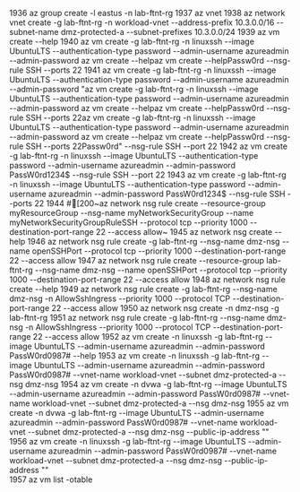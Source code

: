  1936  az group create -l eastus -n lab-ftnt-rg
 1937  az vnet
 1938  az network vnet create -g lab-ftnt-rg -n workload-vnet --address-prefix 10.3.0.0/16 --subnet-name dmz-protected-a --subnet-prefixes 10.3.0.0/24
 1939  az vm create --help
 1940  az vm create -g lab-ftnt-rg -n linuxssh --image UbuntuLTS --authentication-type password --admin-username azureadmin --admin-password az vm create --helpaz vm create --helpPassw0rd --nsg-rule SSH --ports 22
 1941  az vm create -g lab-ftnt-rg -n linuxssh --image UbuntuLTS --authentication-type password --admin-username azureadmin --admin-password "az vm create -g lab-ftnt-rg -n linuxssh --image UbuntuLTS --authentication-type password --admin-username azureadmin --admin-password az vm create --helpaz vm create --helpPassw0rd --nsg-rule SSH --ports 22az vm create -g lab-ftnt-rg -n linuxssh --image UbuntuLTS --authentication-type password --admin-username azureadmin --admin-password az vm create --helpaz vm create --helpPassw0rd --nsg-rule SSH --ports 22Passw0rd" --nsg-rule SSH --port 22
 1942  az vm create -g lab-ftnt-rg -n linuxssh --image UbuntuLTS --authentication-type password --admin-username azureadmin --admin-password PassW0rd1234$ --nsg-rule SSH --port 22
 1943  az vm create -g lab-ftnt-rg -n linuxssh --image UbuntuLTS --authentication-type password --admin-username azureadmin --admin-password PassW0rd1234$ --nsg-rule SSH --ports 22
 1944  #[200~az network nsg rule create     --resource-group myResourceGroup     --nsg-name myNetworkSecurityGroup     --name myNetworkSecurityGroupRuleSSH     --protocol tcp     --priority 1000     --destination-port-range 22     --access allow~
 1945  az network nsg create --help
 1946  az network nsg rule create -g lab-ftnt-rg --nsg-name dmz-nsg --name openSSHPort --protocol tcp --priority 1000 --destination-port-range 22 --access allow
 1947  az network nsg rule create --resource-group lab-ftnt-rg --nsg-name dmz-nsg --name openSSHPort --protocol tcp --priority 1000 --destination-port-range 22 --access allow
 1948  az network nsg rule create --help
 1949  az network nsg rule create -g lab-ftnt-rg --nsg-name dmz-nsg -n AllowSshIngress --priority 1000 --protocol TCP --destination-port-range 22 --access allow
 1950  az network nsg create -n dmz-nsg -g lab-ftnt-rg 
 1951  az network nsg rule create -g lab-ftnt-rg --nsg-name dmz-nsg -n AllowSshIngress --priority 1000 --protocol TCP --destination-port-range 22 --access allow
 1952  az vm create -n linuxssh -g lab-ftnt-rg --image UbuntuLTS --admin-username azureadmin --admin-password PassW0rd0987# --help
 1953  az vm create -n linuxssh -g lab-ftnt-rg --image UbuntuLTS --admin-username azureadmin --admin-password PassW0rd0987# --vnet-name workload-vnet --subnet dmz-protected-a --nsg dmz-nsg
 1954  az vm create -n dvwa -g lab-ftnt-rg --image UbuntuLTS --admin-username azureadmin --admin-password PassW0rd0987# --vnet-name workload-vnet --subnet dmz-protected-a --nsg dmz-nsg
 1955  az vm create -n dvwa -g lab-ftnt-rg --image UbuntuLTS --admin-username azureadmin --admin-password PassW0rd0987# --vnet-name workload-vnet --subnet dmz-protected-a --nsg dmz-nsg --public-ip-address ""  
 1956  az vm create -n linuxssh -g lab-ftnt-rg --image UbuntuLTS --admin-username azureadmin --admin-password PassW0rd0987# --vnet-name workload-vnet --subnet dmz-protected-a --nsg dmz-nsg --public-ip-address ""  
 1957  az vm list -otable

